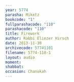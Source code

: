 ```yaml
---
year: 5774
parasha: Miketz
bookcode: "1"
fullparashacode: "110"
parashacode: "110"
title: Firework
author: Rabbi Eliezer Hirsch
date: 2013-11-30
archivecode: 57741101
filename: 5774-110-1
layout: audio
moment: 
shabbat: 
occasion: Chanukah
---
```

